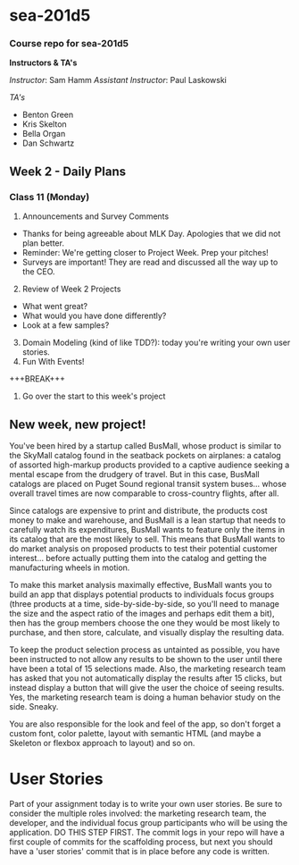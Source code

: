 # sea-201d5
### Course repo for sea-201d5
**Instructors & TA's**

*Instructor*: Sam Hamm
*Assistant Instructor*: Paul Laskowski

*TA's*
- Benton Green
- Kris Skelton
- Bella Organ
- Dan Schwartz

## Week 2 - Daily Plans
### Class 11 (Monday)
1. Announcements and Survey Comments
  - Thanks for being agreeable about MLK Day. Apologies that we did not plan better.
  - Reminder: We're getting closer to Project Week. Prep your pitches!
  - Surveys are important! They are read and discussed all the way up to the CEO.
2. Review of Week 2 Projects
  - What went great?
  - What would you have done differently?
  - Look at a few samples?
3. Domain Modeling (kind of like TDD?): today you're writing your own user stories.
4. Fun With Events!

+++BREAK+++


1. Go over the start to this week's project

## New week, new project!

You've been hired by a startup called BusMall, whose product is similar to the SkyMall catalog found in the seatback pockets on airplanes: a catalog of assorted high-markup products provided to a captive audience seeking a mental escape from the drudgery of travel. But in this case, BusMall catalogs are placed on Puget Sound regional transit system buses... whose overall travel times are now comparable to cross-country flights, after all.

Since catalogs are expensive to print and distribute, the products cost money to make and warehouse, and BusMall is a lean startup that needs to carefully watch its expenditures, BusMall wants to feature only the items in its catalog that are the most likely to sell. This means that BusMall wants to do market analysis on proposed products to test their potential customer interest... before actually putting them into the catalog and getting the manufacturing wheels in motion.

To make this market analysis maximally effective, BusMall wants you to build an app that displays potential products to individuals focus groups (three products at a time, side-by-side-by-side, so you'll need to manage the size and the aspect ratio of the images and perhaps edit them a bit), then has the group members choose the one they would be most likely to purchase, and then store, calculate, and visually display the resulting data.

To keep the product selection process as untainted as possible, you have been instructed to not allow any results to be shown to the user until there have been a total of 15 selections made. Also, the marketing research team has asked that you not automatically display the results after 15 clicks, but instead display a button that will give the user the choice of seeing results. Yes, the marketing research team is doing a human behavior study on the side. Sneaky.

You are also responsible for the look and feel of the app, so don't forget a custom font, color palette, layout with semantic HTML (and maybe a Skeleton or flexbox approach to layout) and so on.

# User Stories

Part of your assignment today is to write your own user stories. Be sure to consider the multiple roles involved: the marketing research team, the developer, and the individual focus group participants who will be using the application. DO THIS STEP FIRST. The commit logs in your repo will have a first couple of commits for the scaffolding process, but next you should have a 'user stories' commit that is in place before any code is written.
